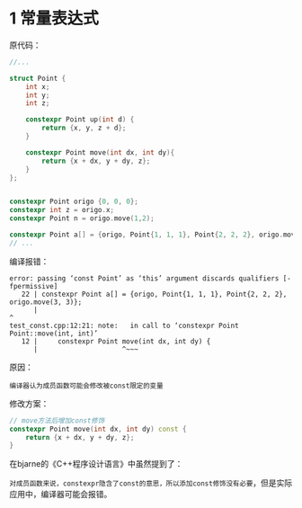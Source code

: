 # 1 常量表达式

原代码：

```cpp
//...

struct Point {
    int x;
    int y;
    int z;

    constexpr Point up(int d) {
        return {x, y, z + d};
    }

    constexpr Point move(int dx, int dy){
        return {x + dx, y + dy, z};
    }
};


constexpr Point origo {0, 0, 0};
constexpr int z = origo.x;
constexpr Point n = origo.move(1,2);

constexpr Point a[] = {origo, Point{1, 1, 1}, Point{2, 2, 2}, origo.move(3, 3)};
// ...
```

编译报错：

```shell
error: passing ‘const Point’ as ‘this’ argument discards qualifiers [-fpermissive]
   22 | constexpr Point a[] = {origo, Point{1, 1, 1}, Point{2, 2, 2}, origo.move(3, 3)};
      |                                                                              ^
test_const.cpp:12:21: note:   in call to ‘constexpr Point Point::move(int, int)’
   12 |     constexpr Point move(int dx, int dy) {
      |                     ^~~~
```

原因：

```
编译器认为成员函数可能会修改被const限定的变量
```

修改方案：

```cpp
// move方法后增加const修饰
constexpr Point move(int dx, int dy) const {
	return {x + dx, y + dy, z};
}
```

在bjarne的《C++程序设计语言》中虽然提到了：

`对成员函数来说，constexpr隐含了const的意思，所以添加const修饰没有必要`，但是实际应用中，编译器可能会报错。



